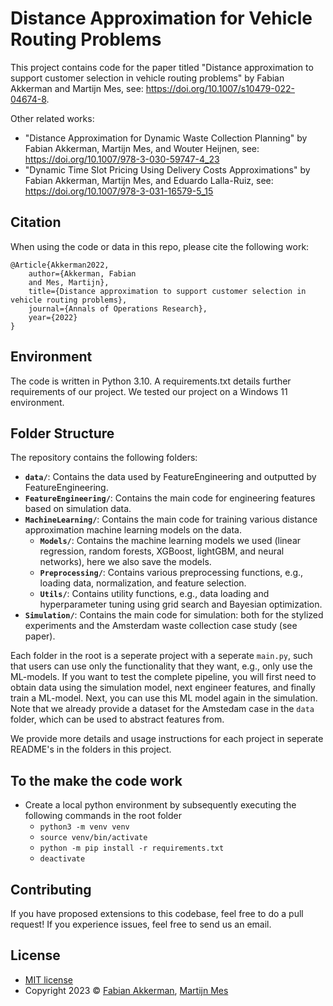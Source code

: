 # Distance Approximation for Vehicle Routing Problems

This project contains code for the paper titled "Distance approximation to support customer selection in vehicle routing problems" by Fabian Akkerman and Martijn Mes, see: https://doi.org/10.1007/s10479-022-04674-8.

Other related works:

- "Distance Approximation for Dynamic Waste Collection Planning" by Fabian Akkerman, Martijn Mes, and Wouter Heijnen, see: https://doi.org/10.1007/978-3-030-59747-4_23
- "Dynamic Time Slot Pricing Using Delivery Costs Approximations" by Fabian Akkerman, Martijn Mes, and Eduardo Lalla-Ruiz, see: https://doi.org/10.1007/978-3-031-16579-5_15

## Citation

When using the code or data in this repo, please cite the following work:

```
@Article{Akkerman2022,
	author={Akkerman, Fabian
	and Mes, Martijn},
	title={Distance approximation to support customer selection in vehicle routing problems},
	journal={Annals of Operations Research},
	year={2022}
}
```

## Environment

The code is written in Python 3.10. A requirements.txt details further requirements of our project. We tested our project on a Windows 11 environment.


## Folder Structure
The repository contains the following folders:

- **`data/`**: Contains the data used by FeatureEngineering and outputted by FeatureEngineering.
- **`FeatureEngineering/`**: Contains the main code for engineering features based on simulation data.
- **`MachineLearning/`**: Contains the main code for training various distance approximation machine learning models on the data.
  - **`Models/`**: Contains the machine learning models we used (linear regression, random forests, XGBoost, lightGBM, and neural networks), here we also save the models.
  - **`Preprocessing/`**: Contains various preprocessing functions, e.g., loading data, normalization, and feature selection.
  - **`Utils/`**: Contains utility functions, e.g., data loading and hyperparameter tuning using grid search and Bayesian optimization.
- **`Simulation/`**: Contains the main code for simulation: both for the stylized experiments and the Amsterdam waste collection case study (see paper).

Each folder in the root is a seperate project with a seperate `main.py`, such that users can use only the functionality that they want, e.g., only use the ML-models. If you want to test the complete pipeline, you will first need to obtain data using the simulation model, next engineer features, and finally train a ML-model. Next, you can use this ML model again in the simulation. Note that we already provide a dataset for the Amstedam case in the `data` folder, which can be used to abstract features from.

We provide more details and usage instructions for each project in seperate README's in the folders in this project.


## To the make the code work

 * Create a local python environment by subsequently executing the following commands in the root folder
	* `python3 -m venv venv`
	* `source venv/bin/activate`
	* `python -m pip install -r requirements.txt`
	* `deactivate`
 
## Contributing

If you have proposed extensions to this codebase, feel free to do a pull request! If you experience issues, feel free to send us an email.

## License
* [MIT license](https://opensource.org/license/mit/)
* Copyright 2023 © [Fabian Akkerman](https://people.utwente.nl/f.r.akkerman), [Martijn Mes](https://www.utwente.nl/en/bms/iebis/staff/mes/)